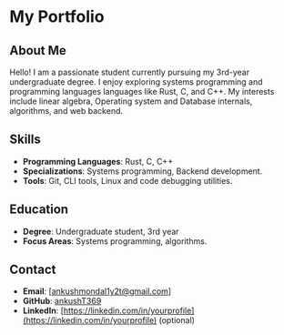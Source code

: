 # My Portfolio

## About Me
Hello! I am a passionate student currently pursuing my 3rd-year undergraduate degree. I enjoy exploring systems programming and programming languages languages like Rust, C, and C++. My interests include linear algebra, Operating system and Database internals, algorithms, and web backend.

## Skills
- **Programming Languages**: Rust, C, C++
- **Specializations**: Systems programming, Backend development.
- **Tools**: Git, CLI tools, Linux and code debugging utilities.

## Education
- **Degree**: Undergraduate student, 3rd year
- **Focus Areas**: Systems programming, algorithms.

## Contact
- **Email**: [ankushmondal1y2t@gmail.com]
- **GitHub**: [ankushT369](https://github.com/ankushT369)
- **LinkedIn**: [https://linkedin.com/in/yourprofile](https://linkedin.com/in/yourprofile) (optional)
